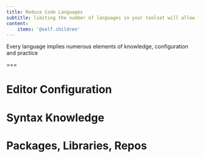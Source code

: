 ```yaml
---
title: Reduce Code Languages
subtitle: limiting the number of languages in your toolset will allow for a deeper dive in each
content:
    items: '@self.children'
---
```


Every language implies numerous elements of knowledge, configuration and practice

===

# Editor Configuration

# Syntax Knowledge

# Packages, Libraries, Repos
